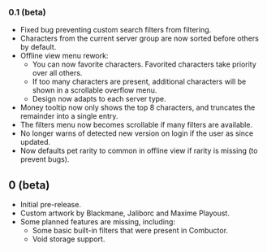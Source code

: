 ### 0.1 (beta)
* Fixed bug preventing custom search filters from filtering.
* Characters from the current server group are now sorted before others by default.
* Offline view menu rework:
  * You can now favorite characters. Favorited characters take priority over all others.
  * If too many characters are present, additional characters will be shown in a scrollable overflow menu.
  * Design now adapts to each server type.
* Money tooltip now only shows the top 8 characters, and truncates the remainder into a single entry.
* The filters menu now becomes scrollable if many filters are available.
* No longer warns of detected new version on login if the user as since updated.
* Now defaults pet rarity to common in offline view if rarity is missing (to prevent bugs).

## 0 (beta)
* Initial pre-release.
* Custom artwork by Blackmane, Jaliborc and Maxime Playoust.
* Some planned features are missing, including:
  * Some basic built-in filters that were present in Combuctor.
  * Void storage support.